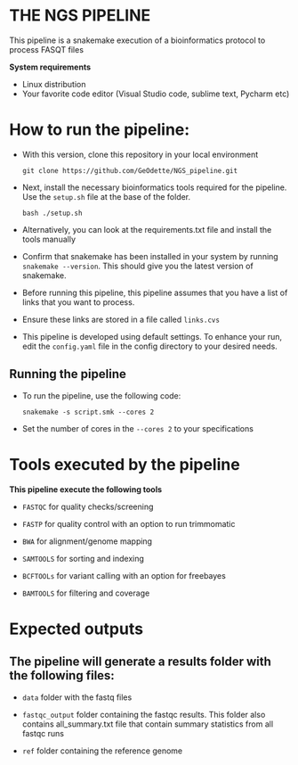 # THE NGS PIPELINE
This pipeline is a snakemake execution of a bioinformatics protocol to process FASQT files

**System requirements**
- Linux distribution
- Your favorite code editor (Visual Studio code, sublime text, Pycharm etc)

# How to run the pipeline:
- With this version, clone this repository in your local environment

  `git clone https://github.com/GeOdette/NGS_pipeline.git`

- Next, install the necessary bioinformatics tools required for the pipeline. Use the `setup.sh` file at the base of the folder.

  `bash ./setup.sh`

- Alternatively, you can look at the requirements.txt file and install the tools manually
  
- Confirm that snakemake has been installed in your system by running `snakemake --version`. This should give you the latest version of snakemake.
  
- Before running this pipeline, this pipeline assumes that you have a list of links that you want to process.
  
- Ensure these links are stored in a file called `links.cvs`
  
- This pipeline is developed using default settings. To enhance your run, edit the `config.yaml` file in the config directory to your desired needs.

## Running the pipeline
- To run the pipeline, use the following code:

  `snakemake -s script.smk --cores 2`

- Set the number of cores in the `--cores 2` to your specifications

# Tools executed by the pipeline

**This pipeline execute the following tools**

- `FASTQC` for quality checks/screening
  
- `FASTP` for quality control with an option to run trimmomatic
  
- `BWA` for alignment/genome mapping
  
- `SAMTOOLS` for sorting and indexing
  
- `BCFTOOLs` for variant calling with an option for freebayes
  
- `BAMTOOLS` for filtering and coverage

# Expected outputs

## The pipeline will generate a results folder with the following files:

- `data` folder with the fastq files
  
- `fastqc_output` folder containing the fastqc results. This folder also contains all_summary.txt file that contain summary statistics from all fastqc runs
  
- `ref` folder containing the reference genome

